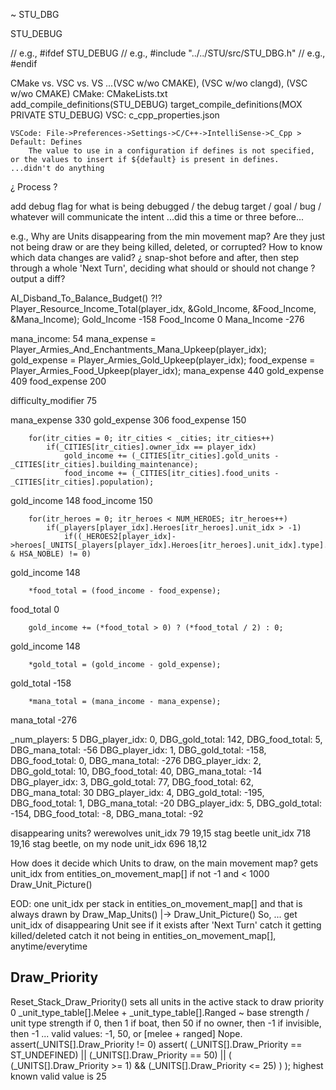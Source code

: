 


~ STU_DBG


STU_DEBUG

// e.g.,  #ifdef STU_DEBUG
// e.g.,  #include "../../STU/src/STU_DBG.h"
// e.g.,  #endif

CMake vs. VSC vs. VS  ...(VSC w/wo CMAKE), (VSC w/wo clangd), (VSC w/wo CMAKE)
CMake:
    CMakeLists.txt
        add_compile_definitions(STU_DEBUG)
        target_compile_definitions(MOX PRIVATE STU_DEBUG)
VSC:
    c_cpp_properties.json

    VSCode: File->Preferences->Settings->C/C++->IntelliSense->C_Cpp > Default: Defines
        The value to use in a configuration if defines is not specified, or the values to insert if ${default} is present in defines.
    ...didn't do anything



¿ Process ?

add debug flag for what is being debugged / the debug target / goal / bug / whatever will communicate the intent
...did this a time or three before...




e.g.,
Why are Units disappearing from the min movement map?
Are they just not being draw or are they being killed, deleted, or corrupted?
How to know which data changes are valid?
¿ snap-shot before and after, then step through a whole 'Next Turn', deciding what should or should not change ?
output a diff?

AI_Disband_To_Balance_Budget() ?!?
    Player_Resource_Income_Total(player_idx, &Gold_Income, &Food_Income, &Mana_Income);
    Gold_Income -158
    Food_Income    0
    Mana_Income -276

mana_income: 54
        mana_expense = Player_Armies_And_Enchantments_Mana_Upkeep(player_idx);
        gold_expense = Player_Armies_Gold_Upkeep(player_idx);
        food_expense = Player_Armies_Food_Upkeep(player_idx);
mana_expense    440
gold_expense    409
food_expense    200

difficulty_modifier 75

mana_expense    330
gold_expense    306
food_expense    150

        for(itr_cities = 0; itr_cities < _cities; itr_cities++)
            if(_CITIES[itr_cities].owner_idx == player_idx)
                gold_income += (_CITIES[itr_cities].gold_units - _CITIES[itr_cities].building_maintenance);
                food_income += (_CITIES[itr_cities].food_units - _CITIES[itr_cities].population);

gold_income 148
food_income 150

        for(itr_heroes = 0; itr_heroes < NUM_HEROES; itr_heroes++)
            if(_players[player_idx].Heroes[itr_heroes].unit_idx > -1)
                if((_HEROES2[player_idx]->heroes[_UNITS[_players[player_idx].Heroes[itr_heroes].unit_idx].type].abilities & HSA_NOBLE) != 0)

gold_income 148

        *food_total = (food_income - food_expense);

food_total    0

        gold_income += (*food_total > 0) ? (*food_total / 2) : 0;
    
gold_income 148

        *gold_total = (gold_income - gold_expense);

gold_total  -158

        *mana_total = (mana_income - mana_expense);

mana_total  -276


_num_players: 5
DBG_player_idx: 0, DBG_gold_total:  142, DBG_food_total:  5, DBG_mana_total:  -56
DBG_player_idx: 1, DBG_gold_total: -158, DBG_food_total:  0, DBG_mana_total: -276
DBG_player_idx: 2, DBG_gold_total:   10, DBG_food_total: 40, DBG_mana_total:  -14
DBG_player_idx: 3, DBG_gold_total:   77, DBG_food_total: 62, DBG_mana_total:   30
DBG_player_idx: 4, DBG_gold_total: -195, DBG_food_total:  1, DBG_mana_total:  -20
DBG_player_idx: 5, DBG_gold_total: -154, DBG_food_total: -8, DBG_mana_total:  -92




disappearing units?
werewolves
unit_idx 79
19,15
stag beetle
unit_idx 718
19,16
stag beetle, on my node
unit_idx 696
18,12



How does it decide which Units to draw, on the main movement map?
    gets unit_idx from entities_on_movement_map[]
    if not -1 and < 1000
    Draw_Unit_Picture()

EOD: one unit_idx per stack in entities_on_movement_map[] and that is always drawn by Draw_Map_Units() |-> Draw_Unit_Picture()
So, ...
get unit_idx of disappearing Unit
see if it exists after 'Next Turn'
catch it getting killed/deleted
catch it not being in entities_on_movement_map[], anytime/everytime

## Draw_Priority
Reset_Stack_Draw_Priority() sets all units in the active stack to draw priority 0
_unit_type_table[].Melee + _unit_type_table[].Ranged
~ base strength / unit type strength
if 0, then 1
if boat, then 50
if no owner, then -1
if invisible, then -1
...
valid values: -1, 50, or [melee + ranged]
Nope.  assert(_UNITS[].Draw_Priority != 0)
assert(
    (_UNITS[].Draw_Priority == ST_UNDEFINED)
    ||
    (_UNITS[].Draw_Priority == 50)
    ||
    (
        (_UNITS[].Draw_Priority >= 1)
        &&
        (_UNITS[].Draw_Priority <= 25)
    )
);
highest known valid value is 25

